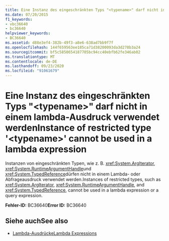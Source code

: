 ```yaml
---
title: Eine Instanz des eingeschränkten Typs "<typename>" darf nicht in einem lambda-Ausdruck verwendet werden
ms.date: 07/20/2015
f1_keywords:
- vbc36640
- bc36640
helpviewer_keywords:
- BC36640
ms.assetid: d88e3ef4-382b-49f3-a8e6-638ad7bb9f7f
ms.openlocfilehash: 144f659563ee185ca71d38200093da3d278b3a24
ms.sourcegitcommit: bf5c5850654187705bc94cc40ebfb62fe346ab02
ms.translationtype: MT
ms.contentlocale: de-DE
ms.lasthandoff: 09/23/2020
ms.locfileid: "91061679"
---
```

# <a name="instance-of-restricted-type-typename-cannot-be-used-in-a-lambda-expression"></a><span data-ttu-id="27fd0-102">Eine Instanz des eingeschränkten Typs "\<typename>" darf nicht in einem lambda-Ausdruck verwendet werden</span><span class="sxs-lookup"><span data-stu-id="27fd0-102">Instance of restricted type '\<typename>' cannot be used in a lambda expression</span></span>

<span data-ttu-id="27fd0-103">Instanzen von eingeschränkten Typen, wie z. B. <xref:System.ArgIterator>, <xref:System.RuntimeArgumentHandle>und <xref:System.TypedReference>dürfen nicht in einem Lambda- oder Abfrageausdruck verwendet werden.</span><span class="sxs-lookup"><span data-stu-id="27fd0-103">Instances of restricted types, such as <xref:System.ArgIterator>, <xref:System.RuntimeArgumentHandle>, and <xref:System.TypedReference>, cannot be used in a lambda expression or a query expression.</span></span>  
  
 <span data-ttu-id="27fd0-104">**Fehler-ID:** BC36640</span><span class="sxs-lookup"><span data-stu-id="27fd0-104">**Error ID:** BC36640</span></span>  
  
## <a name="see-also"></a><span data-ttu-id="27fd0-105">Siehe auch</span><span class="sxs-lookup"><span data-stu-id="27fd0-105">See also</span></span>

- [<span data-ttu-id="27fd0-106">Lambda-Ausdrücke</span><span class="sxs-lookup"><span data-stu-id="27fd0-106">Lambda Expressions</span></span>](../programming-guide/language-features/procedures/lambda-expressions.md)
